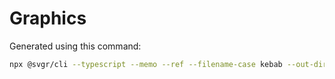 # Graphics

Generated using this command:

```bash
npx @svgr/cli --typescript --memo --ref --filename-case kebab --out-dir 'typescript/web/src/components/graphics'  'typescript/web/public/static/graphics'
```
